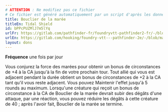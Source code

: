 ```yaml
---
# ATTENTION : Ne modifiez pas ce fichier
# Ce fichier est généré automatiquement par un script d'après les données du module Foundry VTT officiel et de sa traduction
title: Bouclier de la marée
titleEn: Tidal Shield
id: bPPcPUZMlJ7m5lYq
urlFr: https://gitlab.com/pathfinder-fr/foundryvtt-pathfinder2-fr/-/blob/master/data/feats/bPPcPUZMlJ7m5lYq.htm
urlEn: https://gitlab.com/hooking/foundry-vtt---pathfinder-2e/-/blob/master/packs/data/feats.db/tidal-shield.json
layout: dons
---
```

**Fréquence** une fois par jour

Vous conjurez la force des marées pour obtenir un bonus de circonstances de +4 à la CA jusqu'à la fin de votre prochain tour. Tout allié qui vous est adjacent pendant la durée obtient un bonus de circonstances de +2 à la CA tant qu'il vous reste adjacent. Vous pouvez Maintenir l'effet jusqu'à 5 rounds au maximum. Lorsqu'une créature qui reçoit un bonus de circonstance à la CA de Bouclier de la marée devrait subir des dégâts d'une attaque, par une réaction, vous pouvez réduire les dégâts à cette créature de 40 ; après l'avoir fait, Bouclier de la marée se termine.

